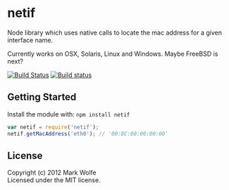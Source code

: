 # netif

Node library which uses native calls to locate the mac address for
a given interface name.

Currently works on OSX, Solaris, Linux and Windows. Maybe FreeBSD is next?

[![Build Status](https://secure.travis-ci.org/wolfeidau/node-netif.png)](http://travis-ci.org/wolfeidau/node-netif)
[![Build status](https://ci.appveyor.com/api/projects/status/8f4i2p4t2hk4hc9h?svg=true)](https://ci.appveyor.com/project/jpommerening/node-netif)

## Getting Started
Install the module with: `npm install netif`

```javascript
var netif = require('netif');
netif.getMacAddress('eth0'); // '00:0C:00:00:00:00'
```

## License
Copyright (c) 2012 Mark Wolfe  
Licensed under the MIT license.
